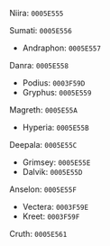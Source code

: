 Niira: ` 0005E555 `

Sumati: ` 0005E556 `
- Andraphon: ` 0005E557 `

Danra: ` 0005E558 `
- Podius: ` 0003F59D `
- Gryphus: ` 0005E559 `

Magreth: ` 0005E55A `
- Hyperia: ` 0005E55B `

Deepala: ` 0005E55C `
- Grimsey: ` 0005E55E `
- Dalvik: ` 0005E55D `

Anselon: ` 0005E55F `
- Vectera: ` 0003F59E `
- Kreet: ` 0003F59F `

Cruth: ` 0005E561 `